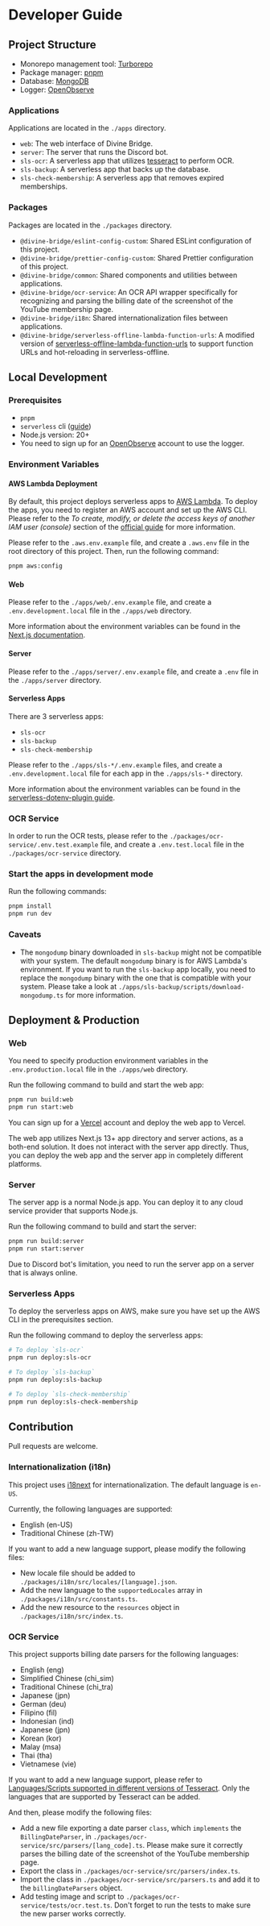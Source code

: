 # Developer Guide

## Project Structure

- Monorepo management tool: [Turborepo](https://turbo.build/repo)
- Package manager: [pnpm](https://pnpm.io/)
- Database: [MongoDB](https://www.mongodb.com/)
- Logger: [OpenObserve](https://openobserve.ai/)

### Applications

Applications are located in the `./apps` directory.

- `web`: The web interface of Divine Bridge.
- `server`: The server that runs the Discord bot.
- `sls-ocr`: A serverless app that utilizes [tesseract](https://github.com/tesseract-ocr/tesseract) to perform OCR.
- `sls-backup`: A serverless app that backs up the database.
- `sls-check-membership`: A serverless app that removes expired memberships.

### Packages

Packages are located in the `./packages` directory.

- `@divine-bridge/eslint-config-custom`: Shared ESLint configuration of this project.
- `@divine-bridge/prettier-config-custom`: Shared Prettier configuration of this project.
- `@divine-bridge/common`: Shared components and utilities between applications.
- `@divine-bridge/ocr-service`: An OCR API wrapper specifically for recognizing and parsing the billing date of the screenshot of the YouTube membership page.
- `@divine-bridge/i18n`: Shared internationalization files between applications.
- `@divine-bridge/serverless-offline-lambda-function-urls`: A modified version of [serverless-offline-lambda-function-urls](https://www.npmjs.com/package/serverless-offline-lambda-function-urls) to support function URLs and hot-reloading in serverless-offline.

## Local Development

### Prerequisites

- `pnpm`
- `serverless` cli ([guide](https://www.serverless.com/framework/docs/getting-started))
- Node.js version: 20+
- You need to sign up for an [OpenObserve](https://cloud.openobserve.ai/) account to use the logger.

### Environment Variables

#### AWS Lambda Deployment

By default, this project deploys serverless apps to [AWS Lambda](https://aws.amazon.com/free). To deploy the apps, you need to register an AWS account and set up the AWS CLI. Please refer to the _To create, modify, or delete the access keys of another IAM user (console)_ section of the [official guide](https://docs.aws.amazon.com/IAM/latest/UserGuide/id_credentials_access-keys.html#Using_CreateAccessKey) for more information.

Please refer to the `.aws.env.example` file, and create a `.aws.env` file in the root directory of this project. Then, run the following command:

```bash
pnpm aws:config
```

#### Web

Please refer to the `./apps/web/.env.example` file, and create a `.env.development.local` file in the `./apps/web` directory.

More information about the environment variables can be found in the [Next.js documentation](https://nextjs.org/docs/pages/building-your-application/configuring/environment-variables).

#### Server

Please refer to the `./apps/server/.env.example` file, and create a `.env` file in the `./apps/server` directory.

#### Serverless Apps

There are 3 serverless apps:

- `sls-ocr`
- `sls-backup`
- `sls-check-membership`

Please refer to the `./apps/sls-*/.env.example` files, and create a `.env.development.local` file for each app in the `./apps/sls-*` directory.

More information about the environment variables can be found in the [serverless-dotenv-plugin guide](https://github.com/neverendingqs/serverless-dotenv-plugin).

### OCR Service

In order to run the OCR tests, please refer to the `./packages/ocr-service/.env.test.example` file, and create a `.env.test.local` file in the `./packages/ocr-service` directory.

### Start the apps in development mode

Run the following commands:

```bash
pnpm install
pnpm run dev
```

### Caveats

- The `mongodump` binary downloaded in `sls-backup` might not be compatible with your system. The default `mongodump` binary is for AWS Lambda's environment. If you want to run the `sls-backup` app locally, you need to replace the `mongodump` binary with the one that is compatible with your system. Please take a look at `./apps/sls-backup/scripts/download-mongodump.ts` for more information.

## Deployment & Production

### Web

You need to specify production environment variables in the `.env.production.local` file in the `./apps/web` directory.

Run the following command to build and start the web app:

```bash
pnpm run build:web
pnpm run start:web
```

You can sign up for a [Vercel](https://vercel.com/) account and deploy the web app to Vercel.

The web app utilizes Next.js 13+ app directory and server actions, as a both-end solution. It does not interact with the server app directly. Thus, you can deploy the web app and the server app in completely different platforms.

### Server

The server app is a normal Node.js app. You can deploy it to any cloud service provider that supports Node.js.

Run the following command to build and start the server:

```bash
pnpm run build:server
pnpm run start:server
```

Due to Discord bot's limitation, you need to run the server app on a server that is always online.

### Serverless Apps

To deploy the serverless apps on AWS, make sure you have set up the AWS CLI in the prerequisites section.

Run the following command to deploy the serverless apps:

```bash
# To deploy `sls-ocr`
pnpm run deploy:sls-ocr

# To deploy `sls-backup`
pnpm run deploy:sls-backup

# To deploy `sls-check-membership`
pnpm run deploy:sls-check-membership
```

## Contribution

Pull requests are welcome.

### Internationalization (i18n)

This project uses [i18next](https://www.i18next.com/) for internationalization. The default language is `en-US`.

Currently, the following languages are supported:

- English (en-US)
- Traditional Chinese (zh-TW)

If you want to add a new language support, please modify the following files:

- New locale file should be added to `./packages/i18n/src/locales/[language].json`.
- Add the new language to the `supportedLocales` array in `./packages/i18n/src/constants.ts`.
- Add the new resource to the `resources` object in `./packages/i18n/src/index.ts`.

### OCR Service

This project supports billing date parsers for the following languages:

- English (eng)
- Simplified Chinese (chi_sim)
- Traditional Chinese (chi_tra)
- Japanese (jpn)
- German (deu)
- Filipino (fil)
- Indonesian (ind)
- Japanese (jpn)
- Korean (kor)
- Malay (msa)
- Thai (tha)
- Vietnamese (vie)

If you want to add a new language support, please refer to [Languages/Scripts supported in different versions of Tesseract](https://tesseract-ocr.github.io/tessdoc/Data-Files-in-different-versions.html). Only the languages that are supported by Tesseract can be added.

And then, please modify the following files:

- Add a new file exporting a date parser `class`, which `implements` the `BillingDateParser`, in `./packages/ocr-service/src/parsers/[lang_code].ts`. Please make sure it correctly parses the billing date of the screenshot of the YouTube membership page.
- Export the class in `./packages/ocr-service/src/parsers/index.ts`.
- Import the class in `./packages/ocr-service/src/parsers.ts` and add it to the `billingDateParsers` object.
- Add testing image and script to `./packages/ocr-service/tests/ocr.test.ts`. Don't forget to run the tests to make sure the new parser works correctly.
